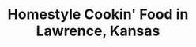 ---
active: true
description: Homestyle Cookin' restaurants offering curbside, takeout, and delivery
  food in Lawrence, Kansas
name: Homestyle Cookin'
sitemap: true
slug: homestyle-cookin
title: Homestyle Cookin' Food in Lawrence, Kansas
---